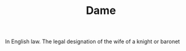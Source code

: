 ---
title: Dame
letter: D
permalink: "/definitions/bld-dame.html"
body: In English law. The legal designation of the wife of a knight or baronet
published_at: '2018-07-07'
source: Black's Law Dictionary 2nd Ed (1910)
layout: post
---